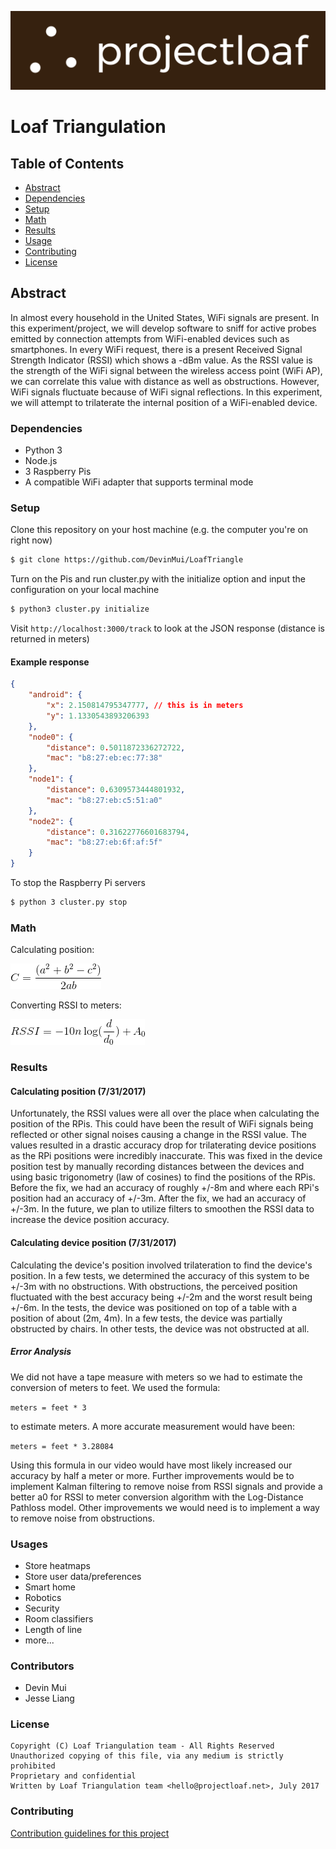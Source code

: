 [![Logo](brownbg.png)](http://www.projectloaf.net)

# Loaf Triangulation

## Table of Contents

* [Abstract](#abstract)
* [Dependencies](#dependencies)
* [Setup](#setup)
* [Math](#math)
* [Results](#results)
* [Usage](#usage)
* [Contributing](#Contributing)
* [License](#license)

## Abstract

In almost every household in the United States, WiFi signals are present. In this experiment/project, we will develop software to sniff for active probes emitted by connection attempts from WiFi-enabled devices such as smartphones. In every WiFi request, there is a present Received Signal Strength Indicator (RSSI) which shows a -dBm value. As the RSSI value is the strength of the WiFi signal between the wireless access point (WiFi AP), we can correlate this value with distance as well as obstructions. However, WiFi signals fluctuate because of WiFi signal reflections. In this experiment, we will attempt to trilaterate the internal position of a WiFi-enabled device.

### Dependencies

* Python 3
* Node.js
* 3 Raspberry Pis
* A compatible WiFi adapter that supports terminal mode

### Setup

Clone this repository on your host machine (e.g. the computer you're on right now)

```bash
$ git clone https://github.com/DevinMui/LoafTriangle
```

Turn on the Pis and run cluster.py with the initialize option and input the configuration on your local machine

```bash
$ python3 cluster.py initialize
```

Visit `http://localhost:3000/track` to look at the JSON response (distance is returned in meters)

#### Example response

```json
{
    "android": {
        "x": 2.150814795347777, // this is in meters
        "y": 1.1330543893206393
    },
    "node0": {
        "distance": 0.5011872336272722,
        "mac": "b8:27:eb:ec:77:38"
    },
    "node1": {
        "distance": 0.6309573444801932,
        "mac": "b8:27:eb:c5:51:a0"
    },
    "node2": {
        "distance": 0.31622776601683794,
        "mac": "b8:27:eb:6f:af:5f"
    }
}
```

To stop the Raspberry Pi servers

```bash
$ python 3 cluster.py stop
```

### Math

Calculating position:

[![The Law of Cosines](lawOfCosines.gif)](lawOfCosines.gif)

Converting RSSI to meters:

[![Log Distance Pathloss Model](logDistancePathlossModel.gif)](logDistancePathlossModel.gif)

### Results

#### Calculating position (7/31/2017)

Unfortunately, the RSSI values were all over the place when calculating the position of the RPis. This could have been the result of WiFi signals being reflected or other signal noises causing a change in the RSSI value. The values resulted in a drastic accuracy drop for trilaterating device positions as the RPi positions were incredibly inaccurate. This was fixed in the device position test by manually recording distances between the devices and using basic trigonometry (law of cosines) to find the positions of the RPis. Before the fix, we had an accuracy of roughly +/-8m and where each RPi's position had an accuracy of +/-3m. After the fix, we had an accuracy of +/-3m. In the future, we plan to utilize filters to smoothen the RSSI data to increase the device position accuracy.

#### Calculating device position (7/31/2017)

Calculating the device's position involved trilateration to find the device's position. In a few tests, we determined the accuracy of this system to be +/-3m with no obstructions. With obstructions, the perceived position fluctuated with the best accuracy being +/-2m and the worst result being +/-6m. In the tests, the device was positioned on top of a table with a position of about (2m, 4m). In a few tests, the device was partially obstructed by chairs. In other tests, the device was not obstructed at all. 

##### Error Analysis

We did not have a tape measure with meters so we had to estimate the conversion of meters to feet. We used the formula:

`meters = feet * 3`

to estimate meters. A more accurate measurement would have been:

`meters = feet * 3.28084`

Using this formula in our video would have most likely increased our accuracy by half a meter or more. Further improvements would be to implement Kalman filtering to remove noise from RSSI signals and provide a better a0 for RSSI to meter conversion algorithm with the Log-Distance Pathloss model. Other improvements we would need is to implement a way to remove noise from obstructions.

### Usages

* Store heatmaps
* Store user data/preferences
* Smart home
* Robotics
* Security
* Room classifiers
* Length of line
* more...

### Contributors

* Devin Mui
* Jesse Liang

### License

```
Copyright (C) Loaf Triangulation team - All Rights Reserved
Unauthorized copying of this file, via any medium is strictly prohibited
Proprietary and confidential
Written by Loaf Triangulation team <hello@projectloaf.net>, July 2017
```

### Contributing

[Contribution guidelines for this project](CONTRIBUTING.md)